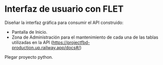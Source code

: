 # Interfaz de usuario con FLET

Diseñar la interfaz gráfica para consumir el API construido:
  - Pantalla de Inicio.
  - Zona de Administración para el mantenimiento de cada una de las tablas utilizadas en la API (https://projectfbd-production.up.railway.app/docs#/)

Plegar proyecto python.
